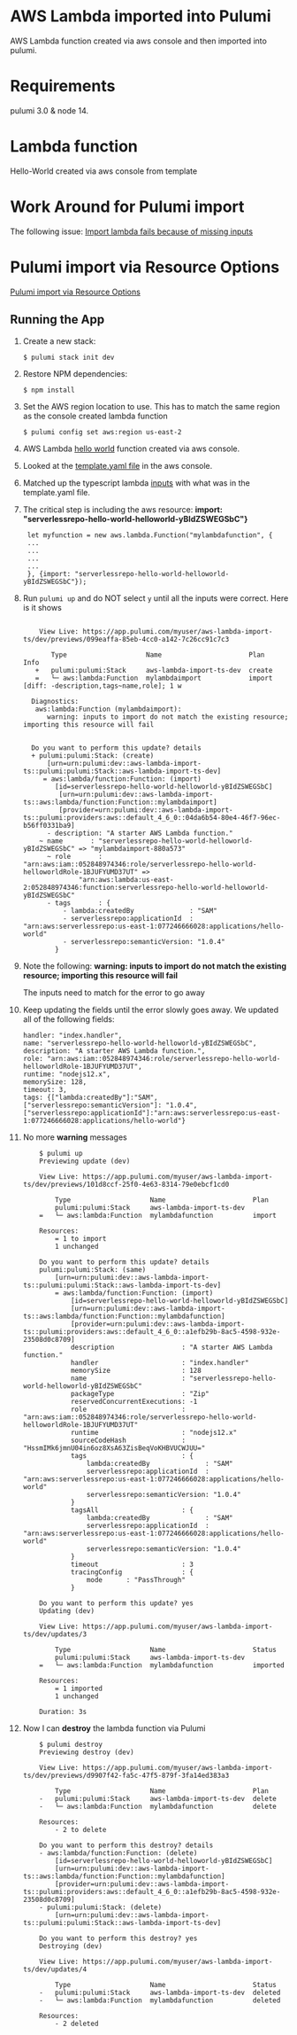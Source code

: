 # AWS Lambda imported into Pulumi

AWS Lambda function created via aws console and then imported into pulumi. 

# Requirements

pulumi 3.0 & node 14.

# Lambda function

Hello-World created via aws console from template

# Work Around for Pulumi import

The following issue: [Import lambda fails because of missing inputs](https://github.com/pulumi/pulumi-aws/issues/1379)

# Pulumi import via Resource Options

  [Pulumi import via Resource Options](https://www.pulumi.com/docs/guides/adopting/import/#pulumi-import-resource-operation)
  ## Running the App

1.  Create a new stack:

    ```
    $ pulumi stack init dev
    ```

1.  Restore NPM dependencies:

    ```
    $ npm install
    ```
    
1. Set the AWS region location to use.  This has to match the same region as the console created lambda function
    
    ```
    $ pulumi config set aws:region us-east-2
    ```

1. AWS Lambda [hello world](https://share.getcloudapp.com/NQuoz4pJ) function created via aws console. 

1. Looked at the [template.yaml file](https://share.getcloudapp.com/9Zud2zw7) in the aws console.

1. Matched up the typescript lambda [inputs](https://www.pulumi.com/docs/reference/pkg/aws/lambda/function/#inputs) with what was in the template.yaml file.

1. The critical step is including the aws resource: **import: "serverlessrepo-hello-world-helloworld-yBIdZSWEGSbC"}**   

   ```
    let myfunction = new aws.lambda.Function("mylambdafunction", {
    ...
    ...
    ...
    ...
    }, {import: "serverlessrepo-hello-world-helloworld-yBIdZSWEGSbC"});

1. Run `pulumi up` and do NOT select `y` until all the inputs were correct.  Here is it shows


    ```

        View Live: https://app.pulumi.com/myuser/aws-lambda-import-ts/dev/previews/099eaffa-85eb-4cc0-a142-7c26cc91c7c3

           Type                    Name                      Plan       Info
       +   pulumi:pulumi:Stack     aws-lambda-import-ts-dev  create     
       =   └─ aws:lambda:Function  mylambdaimport            import     [diff: -description,tags~name,role]; 1 w
 
      Diagnostics:
       aws:lambda:Function (mylambdaimport):
          warning: inputs to import do not match the existing resource; importing this resource will fail
 

      Do you want to perform this update? details
      + pulumi:pulumi:Stack: (create)
          [urn=urn:pulumi:dev::aws-lambda-import-ts::pulumi:pulumi:Stack::aws-lambda-import-ts-dev]
         = aws:lambda/function:Function: (import)
            [id=serverlessrepo-hello-world-helloworld-yBIdZSWEGSbC]
             [urn=urn:pulumi:dev::aws-lambda-import-ts::aws:lambda/function:Function::mylambdaimport]
             [provider=urn:pulumi:dev::aws-lambda-import-ts::pulumi:providers:aws::default_4_6_0::04da6b54-80e4-46f7-96ec-b56ff0331ba9]
          - description: "A starter AWS Lambda function."
        ~ name       : "serverlessrepo-hello-world-helloworld-yBIdZSWEGSbC" => "mylambdaimport-880a573"
          ~ role       : "arn:aws:iam::052848974346:role/serverlessrepo-hello-world-helloworldRole-1BJUFYUMD37UT" => 
                  "arn:aws:lambda:us-east-2:052848974346:function:serverlessrepo-hello-world-helloworld-yBIdZSWEGSbC"
          - tags       : {
              - lambda:createdBy              : "SAM"
              - serverlessrepo:applicationId  : "arn:aws:serverlessrepo:us-east-1:077246666028:applications/hello-world"
              - serverlessrepo:semanticVersion: "1.0.4"
            }

   ``` 

1.  Note the following:  **warning: inputs to import do not match the existing resource; importing this resource will fail**

    The inputs need to match for the error to go away

1.  Keep updating the fields until the error slowly goes away.  We updated all of the following fields:
    
    ```
    handler: "index.handler",
    name: "serverlessrepo-hello-world-helloworld-yBIdZSWEGSbC",
    description: "A starter AWS Lambda function.",
    role: "arn:aws:iam::052848974346:role/serverlessrepo-hello-world-helloworldRole-1BJUFYUMD37UT",
    runtime: "nodejs12.x",
    memorySize: 128,
    timeout: 3,
    tags: {["lambda:createdBy"]:"SAM", ["serverlessrepo:semanticVersion"]: "1.0.4",["serverlessrepo:applicationId"]:"arn:aws:serverlessrepo:us-east-1:077246666028:applications/hello-world"}
    ```

1.  No more **warning** messages

    ```
        $ pulumi up
        Previewing update (dev)

        View Live: https://app.pulumi.com/myuser/aws-lambda-import-ts/dev/previews/101d8ccf-25f0-4e63-8314-79e0ebcf1cd0

            Type                    Name                      Plan       
            pulumi:pulumi:Stack     aws-lambda-import-ts-dev             
        =   └─ aws:lambda:Function  mylambdafunction          import     
        
        Resources:
            = 1 to import
            1 unchanged

        Do you want to perform this update? details
        pulumi:pulumi:Stack: (same)
            [urn=urn:pulumi:dev::aws-lambda-import-ts::pulumi:pulumi:Stack::aws-lambda-import-ts-dev]
            = aws:lambda/function:Function: (import)
                [id=serverlessrepo-hello-world-helloworld-yBIdZSWEGSbC]
                [urn=urn:pulumi:dev::aws-lambda-import-ts::aws:lambda/function:Function::mylambdafunction]
                [provider=urn:pulumi:dev::aws-lambda-import-ts::pulumi:providers:aws::default_4_6_0::a1efb29b-8ac5-4598-932e-23508d0c8709]
                description                 : "A starter AWS Lambda function."
                handler                     : "index.handler"
                memorySize                  : 128
                name                        : "serverlessrepo-hello-world-helloworld-yBIdZSWEGSbC"
                packageType                 : "Zip"
                reservedConcurrentExecutions: -1
                role                        : "arn:aws:iam::052848974346:role/serverlessrepo-hello-world-helloworldRole-1BJUFYUMD37UT"
                runtime                     : "nodejs12.x"
                sourceCodeHash              : "HssmIMk6jmnU04in6oz8XsA63ZisBeqVoKHBVUCWJUU="
                tags                        : {
                    lambda:createdBy              : "SAM"
                    serverlessrepo:applicationId  : "arn:aws:serverlessrepo:us-east-1:077246666028:applications/hello-world"
                    serverlessrepo:semanticVersion: "1.0.4"
                }
                tagsAll                     : {
                    lambda:createdBy              : "SAM"
                    serverlessrepo:applicationId  : "arn:aws:serverlessrepo:us-east-1:077246666028:applications/hello-world"
                    serverlessrepo:semanticVersion: "1.0.4"
                }
                timeout                     : 3
                tracingConfig               : {
                    mode      : "PassThrough"
                }

        Do you want to perform this update? yes
        Updating (dev)

        View Live: https://app.pulumi.com/myuser/aws-lambda-import-ts/dev/updates/3

            Type                    Name                      Status       
            pulumi:pulumi:Stack     aws-lambda-import-ts-dev               
        =   └─ aws:lambda:Function  mylambdafunction          imported     
        
        Resources:
            = 1 imported
            1 unchanged

        Duration: 3s
    ```


1. Now I can **destroy** the lambda function via Pulumi

    ```  
        $ pulumi destroy
        Previewing destroy (dev)

        View Live: https://app.pulumi.com/myuser/aws-lambda-import-ts/dev/previews/d9907f42-fa5c-47f5-879f-3fa14ed383a3

            Type                    Name                      Plan       
        -   pulumi:pulumi:Stack     aws-lambda-import-ts-dev  delete     
        -   └─ aws:lambda:Function  mylambdafunction          delete     
        
        Resources:
            - 2 to delete

        Do you want to perform this destroy? details
        - aws:lambda/function:Function: (delete)
            [id=serverlessrepo-hello-world-helloworld-yBIdZSWEGSbC]
            [urn=urn:pulumi:dev::aws-lambda-import-ts::aws:lambda/function:Function::mylambdafunction]
            [provider=urn:pulumi:dev::aws-lambda-import-ts::pulumi:providers:aws::default_4_6_0::a1efb29b-8ac5-4598-932e-23508d0c8709]
        - pulumi:pulumi:Stack: (delete)
            [urn=urn:pulumi:dev::aws-lambda-import-ts::pulumi:pulumi:Stack::aws-lambda-import-ts-dev]

        Do you want to perform this destroy? yes
        Destroying (dev)

        View Live: https://app.pulumi.com/myuser/aws-lambda-import-ts/dev/updates/4

            Type                    Name                      Status      
        -   pulumi:pulumi:Stack     aws-lambda-import-ts-dev  deleted     
        -   └─ aws:lambda:Function  mylambdafunction          deleted     
        
        Resources:
            - 2 deleted
    ```